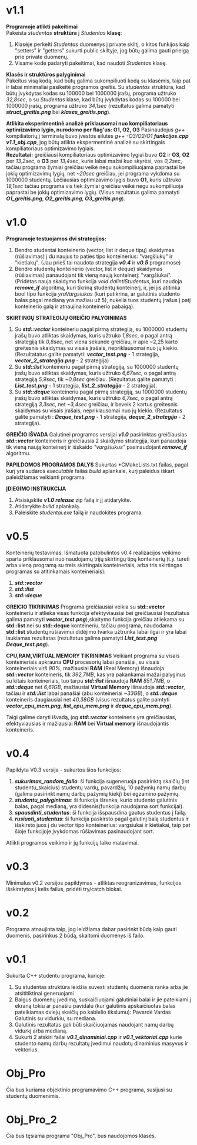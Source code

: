 # v1.1
**Programoje atlikti pakeitimai**   
Pakeista *studentas* **struktūra** į *Studentas* **klasę**: 
1. Klasėje perkelti *Studentas* duomenys į private skiltį, o kitos funkijos kaip "setters" ir "getters" sukurti public skiltyje, jog būtų galima gauti prieigą prie private duomenų.
2. Visame kode padaryti pakeitimai, kad naudoti *Studentas* klasę.

**Klasės ir struktūros palyginimai**   
Pakeitus visą kodą, kad būtų galima sukompiliuoti kodą su klasėmis, taip pat ir labai minimaliai pasikeitė programos greitis. Su *studentas* struktūra, kad būtų įvykdytas kodas su 100000 bei 1000000 įrašų, programa užtruko *32,8sec*, o su *Studentas* klase, kad būtų įvykdytas kodas su 100000 bei 1000000 įrašų, programa užtruko *34,1sec* (rezultatus galima pamatyti ***struct_greitis.png*** bei ***klases_greitis.png***).

**Atlikita eksperimentinė analizė priklausomai nuo kompiliatoriaus optimizavimo lygio, nurodomo per flag'us: O1, O2, O3**
Pasinaudojus *g++* kompiliatorių,į terminalą buvo įvestos eilutės *g++ -O3/O2/O1 **funkcijos.cpp** **v1.1_obj.cpp***, jog būtų atlikta ekspermentinė analizė su skirtingais kompiliatoriaus optimizavimo lygiais.  
**Rezultatai:** greičiausi kompiliatoriaus optimizavimo lygiai buvo **O2** ir **O3**, **O2** per *13,2sec*, o **O3** per *13,4sec*, kurie labai mažai kuo skyrėsi, vos *0,2sec*, tačiau programa žymiai greičiau veikė negu sukompiliuojama paprastai be jokių optimizavimų lygių, net *~20sec* greičiau, jei programa vykdoma su 1000000 studentų. Lėčiausias optimizavimo lygis buvo **O1**, kuris užtruko *19,1sec* tačiau programa vis tiek žymiai greičiau veikė negu sukompiliuoja paprastai be jokių optimizavimo lygių. (Visus rezultatus galima pamatyti ***O1_greitis.png***, ***O2_greitis.png***, ***O3_greitis.png***).

# v1.0
**Programoje testuojamos dvi strategijos:**
1. Bendro studentai konteinerio (vector, list ir deque tipų) skaidymas (rūšiavimas) į du naujus to paties tipo konteinerius: "vargšiukų" ir "kietiakų". (Jau prieš tai naudota strategija ***v0.4*** ir ***v0.5*** programose)
2. Bendro studentų konteinerio (vector, list ir deque) skaidymas (rūšiavimas) panaudojant tik vieną naują konteinerį: "vargšiukai". (Pridėtas nauja skaidymo funkcija *void dalintiStudentus*, kuri naudoja ***remove_if*** algoritmą, kuri tikriną studentų konteinerį, ir, jei jis atitinka bool tipo funkcija *yraVargsiukas* (kuri patikrina, ar galutinis studento balas pagal medianą yra mažiau už 5), nukelia tuos studentų įrašus į patį konteinerio galą ir atnaujina konteinerio pabaigą).

**SKIRTINGŲ STRATEGIJŲ GREIČIO PALYGINIMAS**
  1. Su ***std::vector*** konteineriu pagal pirmą strategiją, su 1000000 studentų įrašų buvo atliktas skaidymas, kuris užtruko *1,8sec*, o pagal antrą strategiją tik *0,8sec*, net viena sekunde greičiau, ir apie ~2,25 karto greitesnis skaidymas su visais įrašais, nepriklausomai nuo jų kiekio. (Rezultatatus galite pamatyti: ***vector_test.png*** - 1 strategija, ***vector_2_strategija.png*** - 2 strategija)
  2. Su ***std::list*** konteineriu pagal pirmą strategiją, su 1000000 studentų įrašų buvo atliktas skaidymas, kuris užtruko *6,67sec*, o pagal antrą strategiją *5,9sec*, tik *~0,8sec* greičiau. (Rezultatus galite pamatyti : ***List_test.png*** - 1 strategija, ***list_2_strategija*** - 2 strategija).
  3. Su ***std::deque*** konteineriu pagal pirmą strategiją, su 1000000 studentų įrašų buvo atliktas skaidymas, kuris užtruko *6,7sec*, o pagal antrą strategiją *3,3sec*, net *~3,4sec* greičiau, ir beveik 2 kartus greitesnis skaidymas su visais įrašais, nepriklausomai nuo jų kiekio. (Rezultatus galite pamatyti : ***Deque_test.png*** - 1 strategija, ***deque_2_strategija*** - 2 strategija).

**GREIČIO IŠVADA**
Galutinei programos versijai ***v1.0*** pasirinktas greičiausias ***std::vector*** konteineris ir greičiausia 2 skaidymo strategija, kuri panaudoja tik vieną naują konteinerį ir išskaido *"vargšiukus"* pasinaudojant ***remove_if*** algoritmu.

**PAPILDOMOS PROGRAMOS DALYS**
Sukurtas *CMakeLists.txt failas, pagal kurį yra sudaros *executable* failas *build* aplankale, kurį paleidus iškart paleidžiamas veikianti programa.

**ĮDIEGIMO INSTRUKCIJA**
1. Atsisiųskite ***v1.0 release*** zip failą ir jį atidarykite.
2. Atidarykite *build* aplankalą.
3. Paleiskite *studentai.exe* failą ir naudokitės programa.


# v0.5
Konteinerių testavimas: Išmatuota patobulintos v0.4 realizacijos veikimo sparta priklausomai nuo naudojamų trijų skirtingų tipų konteinerių (t.y. tureti arba vieną programą su treis skirtingais konteineriais, arba tris skirtingas programas su atitinkamais konteineriais): 

 1. ***std::vector***
 2. ***std::list***
 3. ***std::deque***

**GREICIO TIKRINIMAS**
Programa greičiausiai veikia su **std::vector** konteineriu ir atlieka visas funkcija efektyviausiai bei greičiausiai (rezultatus galima pamatyti ***vector_test.png***),skaitymo funkcija greičiau atliekama su **std::list** nei su **std::deque** konteineriu, tačiau programa, naudodama **std::list** studentų rūšiavimui didėjimo tvarka užtrunka labai ilgai ir yra labai laukiamas rezultatas (rezultatus galima pamatyti ***List_test.png*** ***Deque_test.png***). 

**CPU,RAM,VIRTUAL MEMORY TIKRINIMAS**
Veikiant programa su visais konteineriais apkrauna **CPU** procesorių labai panašiai, su visais konteineriais virš *90%*, mažiausiai **RAM** (Real Memory) išnaudoja ***std::vector*** konteineris, tik *392,7MB*, kas yra pakankamai mažai palyginus su kitais konteineriais, tuo tarpu ***std::list*** išnaudoja **RAM** *851,7MB*, o ***std::deque*** net *6,61GB*, mažiausiai **Virtual Memory** išnaudoja ***std::vector***, tačiau ir ***std::list*** labai panašiai (abu konteineriai *~33GB*), o ***std::deque*** konteineris daugiausiai net *40,38GB* (visus rezultatus galite pamtyti ***vector_cpu_mem.png***, ***list_cpu_mem.png*** ir ***deque_cpu_mem.png***).

Taigi galime daryti išvadą, jog ***std::vector*** konteineris yra greičiausias, efektyviausias ir mažiausiai **RAM** bei **Virtual memory** išnaudojantis konteineris.


# v0.4
Papildyta V0.3 versija - sukurtos šios funkcijos:
1. ***sukurimas_random_failo***: ši funkcija sugeneruoja pasirinktą skaičių (int studentu_skaicius) studentų vardų, pavardžių, 10 pažymių namų darbų (galima pasirinkt namų darbų pažymių kiekį) bei egzamino pažymių.
2. ***studentu_palyginimas***: ši funkcija išrenka, kurio studento galutinis balas, pagal medianą, yra didesnis(funkcija naudojama sort funkcijai).
3. ***spausdinti_studentus***: ši funkcija išspausdina gautus studentus į failą.
4. ***rusiuoti_studentus***: ši funkcija paskirsto pagal galutinį balą studentus ir išskirsto juos į du vector tipo konteinerius: vargsiukai ir kietiakai, taip pat šioje funkcijoje įvykdomas rūšiavimas pasinaudojant sort.

Atlikti programos veikimo ir jų funkcijų laiko matavimai.

# v0.3
Minimalus v0.2 versijos papildymas - atliktas reogranizavimas, funkcijos išskirstytos į kelis failus, pridėti try/catch blokai.

# v0.2
Programa atnaujinta taip, jog leidžiama dabar pasirinkt būdą kaip gauti duomenis, pasirinkus 2 būdą, skaitomi duomenys iš failo.

# v0.1
Sukurta C++ studentu programa, kurioje:
1. Su studentas struktūra leidžia suvesti studentų duomenis ranka arba jie atsititiktinai generuojami
2. Baigus duomenų įvedimą, suskaičiuojami galutiniai balai ir jie pateikiami į ekraną tokiu ar panašiu pavidalu (kur galutinis apskaičiuotas balas pateikiamas dviejų skaičių po kablelio tikslumu): Pavardė Vardas Galutinis su vidurkiu, su mediana.
3. Galutinis rezultatas gali būti skaičiuojamas naudojant namų darbų vidurkį arba medianą.
4. Sukurti 2 atskiri failai ***v0.1_dinaminiai.cpp*** ir ***v0.1_vektoriai.cpp*** kurie studento namų darbų rezultatų įvedimui naudotų dinaminius masyvus ir vektorius.

# Obj_Pro
Čia bus kuriama objektinio programavimo C++ programa, susijusi su studentų duomenimis.

# Obj_Pro_2
Čia bus tęsiama programa "Obj_Pro", bus naudojomos klasės.


